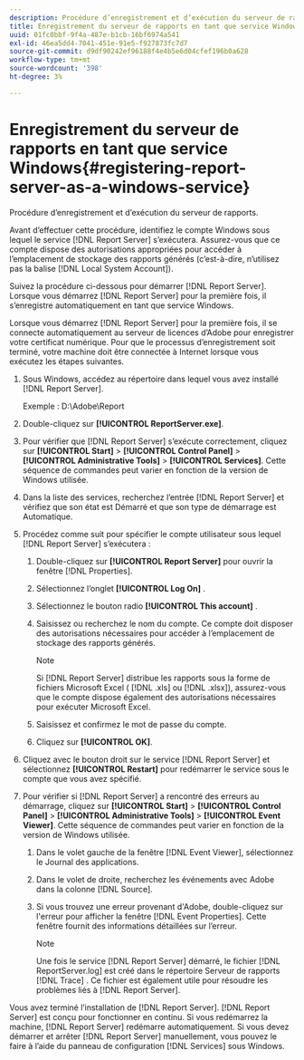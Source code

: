 ```yaml
---
description: Procédure d’enregistrement et d’exécution du serveur de rapports.
title: Enregistrement du serveur de rapports en tant que service Windows
uuid: 01fc0bbf-9f4a-487e-b1cb-16bf6974a541
exl-id: 46ea5dd4-7041-451e-91e5-f927873fc7d7
source-git-commit: d9df90242ef96188f4e4b5e6d04cfef196b0a628
workflow-type: tm+mt
source-wordcount: '398'
ht-degree: 3%

---
```


# Enregistrement du serveur de rapports en tant que service Windows{#registering-report-server-as-a-windows-service}

Procédure d’enregistrement et d’exécution du serveur de rapports.

Avant d’effectuer cette procédure, identifiez le compte Windows sous lequel le service [!DNL Report Server] s’exécutera. Assurez-vous que ce compte dispose des autorisations appropriées pour accéder à l’emplacement de stockage des rapports générés (c’est-à-dire, n’utilisez pas la balise [!DNL Local System Account]).

Suivez la procédure ci-dessous pour démarrer [!DNL Report Server]. Lorsque vous démarrez [!DNL Report Server] pour la première fois, il s’enregistre automatiquement en tant que service Windows.

Lorsque vous démarrez [!DNL Report Server] pour la première fois, il se connecte automatiquement au serveur de licences d’Adobe pour enregistrer votre certificat numérique. Pour que le processus d’enregistrement soit terminé, votre machine doit être connectée à Internet lorsque vous exécutez les étapes suivantes.

1. Sous Windows, accédez au répertoire dans lequel vous avez installé [!DNL Report Server].

   Exemple : D:\Adobe\Report

1. Double-cliquez sur **[!UICONTROL ReportServer.exe]**.
1. Pour vérifier que [!DNL Report Server] s’exécute correctement, cliquez sur **[!UICONTROL Start]** > **[!UICONTROL Control Panel]** > **[!UICONTROL Administrative Tools]** > **[!UICONTROL Services]**. Cette séquence de commandes peut varier en fonction de la version de Windows utilisée.
1. Dans la liste des services, recherchez l’entrée [!DNL Report Server] et vérifiez que son état est Démarré et que son type de démarrage est Automatique.
1. Procédez comme suit pour spécifier le compte utilisateur sous lequel [!DNL Report Server] s’exécutera :

   1. Double-cliquez sur **[!UICONTROL Report Server]** pour ouvrir la fenêtre [!DNL Properties].

   1. Sélectionnez l’onglet **[!UICONTROL Log On]** .
   1. Sélectionnez le bouton radio **[!UICONTROL This account]** .
   1. Saisissez ou recherchez le nom du compte. Ce compte doit disposer des autorisations nécessaires pour accéder à l’emplacement de stockage des rapports générés.

      >[!NOTE]
      >
      >Si [!DNL Report Server] distribue les rapports sous la forme de fichiers Microsoft Excel ( [!DNL .xls] ou [!DNL .xlsx]), assurez-vous que le compte dispose également des autorisations nécessaires pour exécuter Microsoft Excel.

   1. Saisissez et confirmez le mot de passe du compte.
   1. Cliquez sur **[!UICONTROL OK]**.

1. Cliquez avec le bouton droit sur le service [!DNL Report Server] et sélectionnez **[!UICONTROL Restart]** pour redémarrer le service sous le compte que vous avez spécifié.
1. Pour vérifier si [!DNL Report Server] a rencontré des erreurs au démarrage, cliquez sur **[!UICONTROL Start]** > **[!UICONTROL Control Panel]** > **[!UICONTROL Administrative Tools]** > **[!UICONTROL Event Viewer]**. Cette séquence de commandes peut varier en fonction de la version de Windows utilisée.

   1. Dans le volet gauche de la fenêtre [!DNL Event Viewer], sélectionnez le Journal des applications.
   1. Dans le volet de droite, recherchez les événements avec Adobe dans la colonne [!DNL Source].
   1. Si vous trouvez une erreur provenant d&#39;Adobe, double-cliquez sur l&#39;erreur pour afficher la fenêtre [!DNL Event Properties]. Cette fenêtre fournit des informations détaillées sur l’erreur.

      >[!NOTE]
      >
      >Une fois le service [!DNL Report Server] démarré, le fichier [!DNL ReportServer.log] est créé dans le répertoire Serveur de rapports [!DNL Trace] . Ce fichier est également utile pour résoudre les problèmes liés à [!DNL Report Server].

Vous avez terminé l’installation de [!DNL Report Server]. [!DNL Report Server] est conçu pour fonctionner en continu. Si vous redémarrez la machine, [!DNL Report Server] redémarre automatiquement. Si vous devez démarrer et arrêter [!DNL Report Server] manuellement, vous pouvez le faire à l’aide du panneau de configuration [!DNL Services] sous Windows.

